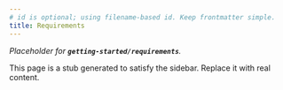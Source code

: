 ```yaml
---
# id is optional; using filename-based id. Keep frontmatter simple.
title: Requirements
---
```


_Placeholder for **`getting-started/requirements`**._

This page is a stub generated to satisfy the sidebar.
Replace it with real content.
